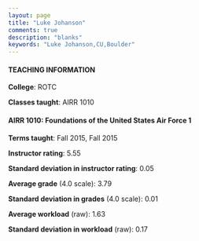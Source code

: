 ```yaml
---
layout: page
title: "Luke Johanson" 
comments: true
description: "blanks"
keywords: "Luke Johanson,CU,Boulder"
---
```

<head>
<script src="https://ajax.googleapis.com/ajax/libs/jquery/2.1.3/jquery.min.js"></script>
<script src="https://dl.dropboxusercontent.com/s/pc42nxpaw1ea4o9/highcharts.js?dl=0"></script>
<!-- <script src="../assets/js/highcharts.js"></script> -->
<style type="text/css">@font-face {
	font-family: "Bebas Neue";
	src: url(https://www.filehosting.org/file/details/544349/BebasNeue Regular.otf) format("opentype");
	}
	h1.Bebas { 
		font-family: "Bebas Neue", Verdana, Tahoma;
	}
</style>
</head>
	   
#### TEACHING INFORMATION

**College**: ROTC

**Classes taught**: AIRR 1010

#### AIRR 1010: Foundations of the United States Air Force 1

**Terms taught**: Fall 2015, Fall 2015

**Instructor rating**: 5.55

**Standard deviation in instructor rating**: 0.05

**Average grade** (4.0 scale): 3.79

**Standard deviation in grades** (4.0 scale): 0.01

**Average workload** (raw): 1.63

**Standard deviation in workload** (raw): 0.17

